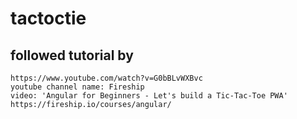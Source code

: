 # tactoctie

followed tutorial by
----
    https://www.youtube.com/watch?v=G0bBLvWXBvc
    youtube channel name: Fireship
    video: 'Angular for Beginners - Let's build a Tic-Tac-Toe PWA'
    https://fireship.io/courses/angular/

